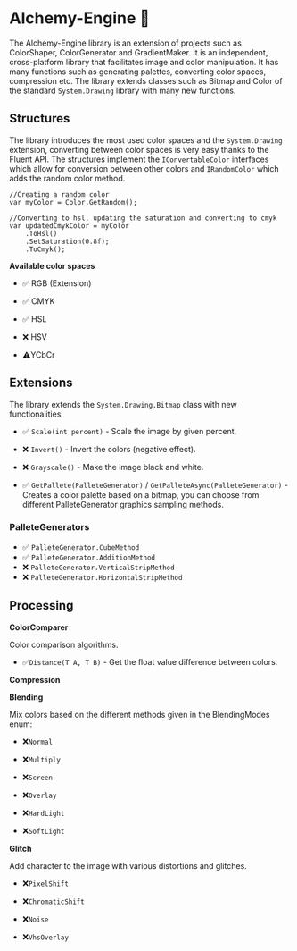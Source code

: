 
#  Alchemy-Engine 🧪

The Alchemy-Engine library is an extension of projects such as ColorShaper, ColorGenerator and GradientMaker. It is an independent, cross-platform library that facilitates image and color manipulation. It has many functions such as generating palettes, converting color spaces, compression etc. The library extends classes such as Bitmap and Color of the standard `System.Drawing` library with many new functions.

##  Structures

The library introduces the most used color spaces and the `System.Drawing` extension, converting between color spaces is very easy thanks to the Fluent API. The structures implement the `IConvertableColor` interfaces  which allow for conversion between other colors and `IRandomColor` which adds the random color method.

  

    //Creating a random color
	var myColor = Color.GetRandom();
    
    //Converting to hsl, updating the saturation and converting to cmyk
    var updatedCmykColor = myColor
	    .ToHsl()
	    .SetSaturation(0.8f);
	    .ToCmyk();
 
**Available color spaces**

  

- ✅ RGB (Extension)

- ✅ CMYK

- ✅ HSL

- ❌ HSV
- ⚠️YCbCr

  
  

##  Extensions

The library extends the `System.Drawing.Bitmap` class with new functionalities.

  

- ✅ `Scale(int percent)` - Scale the image by given percent.

- ❌ `Invert()` - Invert the colors (negative effect).

- ❌ `Grayscale()` - Make the image black and white.

-  ✅ `GetPallete(PalleteGenerator)` / `GetPalleteAsync(PalleteGenerator)` - Creates a color palette based on a bitmap, you can choose from different PalleteGenerator graphics sampling methods.

  
  ### PalleteGenerators
  - ✅ `PalleteGenerator.CubeMethod`
  - ✅ `PalleteGenerator.AdditionMethod`
  - ❌ `PalleteGenerator.VerticalStripMethod`
  - ❌ `PalleteGenerator.HorizontalStripMethod`

##  Processing

**ColorComparer**

Color comparison algorithms.

- ✅`Distance(T A, T B)` - Get the float value difference between colors.

**Compression**

  

**Blending**

Mix colors based on the different methods given in the BlendingModes enum:

- ❌`Normal`

- ❌`Multiply`

- ❌`Screen`

- ❌`Overlay`

- ❌`HardLight`

- ❌`SoftLight`

**Glitch**

Add character to the image with various distortions and glitches.

  

- ❌`PixelShift`

- ❌`ChromaticShift`

- ❌`Noise`

- ❌`VhsOverlay`